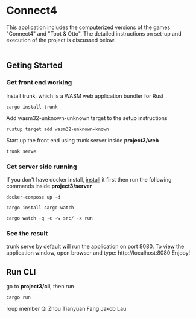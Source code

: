 # Connect4
This application includes the computerized versions of the games "Connect4" and "Toot & Otto".
The detailed instructions on set-up and execution of the project is discussed below. <br><br>
## Geting Started
### Get front end working
Install trunk, which is a WASM web application bundler for Rust

```
cargo install trunk
```

Add wasm32-unknown-unknown target to the setup instructions

```
rustup target add wasm32-unknown-known
```

Start up the front end using trunk server inside **project3/web**

```
trunk serve
``` 
### Get server side running
If you don't have docker install, [install](https://www.docker.com/products/docker-desktop/) it first then run the following commands inside **project3/server**
``` 
docker-compose up -d

cargo install cargo-watch 

cargo watch -q -c -w src/ -x run
``` 

### See the result
trunk serve by default will run the application on port 8080. To view the application window, open browser and type: http://localhost:8080
Enjooy!


## Run CLI
go to **project3/cli**, then run
```
cargo run
```


roup member
Qi Zhou
Tianyuan Fang
Jakob Lau
